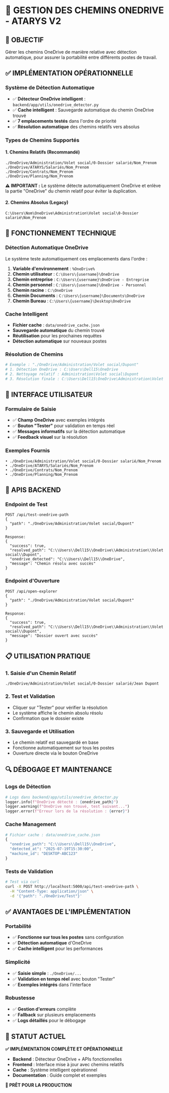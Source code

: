 # 📁 GESTION DES CHEMINS ONEDRIVE - ATARYS V2

## 🎯 **OBJECTIF**

Gérer les chemins OneDrive de manière relative avec détection automatique, pour assurer la portabilité entre différents postes de travail.

## ✅ **IMPLÉMENTATION OPÉRATIONNELLE**

### **Système de Détection Automatique**
- ✅ **Détecteur OneDrive intelligent** : `backend/app/utils/onedrive_detector.py`
- ✅ **Cache intelligent** : Sauvegarde automatique du chemin OneDrive trouvé
- ✅ **7 emplacements testés** dans l'ordre de priorité
- ✅ **Résolution automatique** des chemins relatifs vers absolus

### **Types de Chemins Supportés**

#### **1. Chemins Relatifs (Recommandé)**
```
./OneDrive/Administration/Volet social/0-Dossier salarié/Nom_Prenom
./OneDrive/ATARYS/Salariés/Nom_Prenom
./OneDrive/Contrats/Nom_Prenom
./OneDrive/Planning/Nom_Prenom
```

**⚠️ IMPORTANT :** Le système détecte automatiquement OneDrive et enlève la partie "OneDrive" du chemin relatif pour éviter la duplication.

#### **2. Chemins Absolus (Legacy)**
```
C:\Users\Nom\OneDrive\Administration\Volet social\0-Dossier salarié\Nom_Prenom
```

## 🔧 **FONCTIONNEMENT TECHNIQUE**

### **Détection Automatique OneDrive**
Le système teste automatiquement ces emplacements dans l'ordre :

1. **Variable d'environnement** : `%OneDrive%`
2. **Chemin utilisateur** : `C:\Users\{username}\OneDrive`
3. **Chemin entreprise** : `C:\Users\{username}\OneDrive - Entreprise`
4. **Chemin personnel** : `C:\Users\{username}\OneDrive - Personnel`
5. **Chemin racine** : `C:\OneDrive`
6. **Chemin Documents** : `C:\Users\{username}\Documents\OneDrive`
7. **Chemin Bureau** : `C:\Users\{username}\Desktop\OneDrive`

### **Cache Intelligent**
- **Fichier cache** : `data/onedrive_cache.json`
- **Sauvegarde automatique** du chemin trouvé
- **Réutilisation** pour les prochaines requêtes
- **Détection automatique** sur nouveaux postes

### **Résolution de Chemins**
```python
# Exemple : "./OneDrive/Administration/Volet social/Dupont"
# 1. Détection OneDrive : C:\Users\Dell15\OneDrive
# 2. Nettoyage relatif : Administration\Volet social\Dupont
# 3. Résolution finale : C:\Users\Dell15\OneDrive\Administration\Volet social\Dupont
```

## 🎨 **INTERFACE UTILISATEUR**

### **Formulaire de Saisie**
- ✅ **Champ OneDrive** avec exemples intégrés
- ✅ **Bouton "Tester"** pour validation en temps réel
- ✅ **Messages informatifs** sur la détection automatique
- ✅ **Feedback visuel** sur la résolution

### **Exemples Fournis**
```
• ./OneDrive/Administration/Volet social/0-Dossier salarié/Nom_Prenom
• ./OneDrive/ATARYS/Salariés/Nom_Prenom
• ./OneDrive/Contrats/Nom_Prenom
• ./OneDrive/Planning/Nom_Prenom
```

## 🚀 **APIS BACKEND**

### **Endpoint de Test**
```
POST /api/test-onedrive-path
{
  "path": "./OneDrive/Administration/Volet social/Dupont"
}

Response:
{
  "success": true,
  "resolved_path": "C:\\Users\\Dell15\\OneDrive\\Administration\\Volet social\\Dupont",
  "onedrive_detected": "C:\\Users\\Dell15\\OneDrive",
  "message": "Chemin résolu avec succès"
}
```

### **Endpoint d'Ouverture**
```
POST /api/open-explorer
{
  "path": "./OneDrive/Administration/Volet social/Dupont"
}

Response:
{
  "success": true,
  "resolved_path": "C:\\Users\\Dell15\\OneDrive\\Administration\\Volet social\\Dupont",
  "message": "Dossier ouvert avec succès"
}
```

## 📋 **UTILISATION PRATIQUE**

### **1. Saisie d'un Chemin Relatif**
```
./OneDrive/Administration/Volet social/0-Dossier salarié/Jean Dupont
```

### **2. Test et Validation**
- Cliquer sur "Tester" pour vérifier la résolution
- Le système affiche le chemin absolu résolu
- Confirmation que le dossier existe

### **3. Sauvegarde et Utilisation**
- Le chemin relatif est sauvegardé en base
- Fonctionne automatiquement sur tous les postes
- Ouverture directe via le bouton OneDrive

## 🔍 **DÉBOGAGE ET MAINTENANCE**

### **Logs de Détection**
```python
# Logs dans backend/app/utils/onedrive_detector.py
logger.info(f"OneDrive détecté : {onedrive_path}")
logger.warning(f"OneDrive non trouvé, test suivant...")
logger.error(f"Erreur lors de la résolution : {error}")
```

### **Cache Management**
```python
# Fichier cache : data/onedrive_cache.json
{
  "onedrive_path": "C:\\Users\\Dell15\\OneDrive",
  "detected_at": "2025-07-19T15:30:00",
  "machine_id": "DESKTOP-ABC123"
}
```

### **Tests de Validation**
```bash
# Test via curl
curl -X POST http://localhost:5000/api/test-onedrive-path \
  -H "Content-Type: application/json" \
  -d '{"path": "./OneDrive/Test"}'
```

## ✅ **AVANTAGES DE L'IMPLÉMENTATION**

### **Portabilité**
- ✅ **Fonctionne sur tous les postes** sans configuration
- ✅ **Détection automatique** d'OneDrive
- ✅ **Cache intelligent** pour les performances

### **Simplicité**
- ✅ **Saisie simple** : `./OneDrive/...`
- ✅ **Validation en temps réel** avec bouton "Tester"
- ✅ **Exemples intégrés** dans l'interface

### **Robustesse**
- ✅ **Gestion d'erreurs** complète
- ✅ **Fallback** sur plusieurs emplacements
- ✅ **Logs détaillés** pour le débogage

## 🎯 **STATUT ACTUEL**

**✅ IMPLÉMENTATION COMPLÈTE ET OPÉRATIONNELLE**

- **Backend** : Détecteur OneDrive + APIs fonctionnelles
- **Frontend** : Interface mise à jour avec chemins relatifs
- **Cache** : Système intelligent opérationnel
- **Documentation** : Guide complet et exemples

**🚀 PRÊT POUR LA PRODUCTION** 